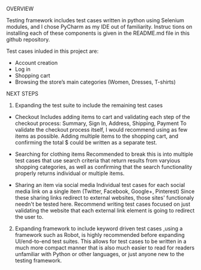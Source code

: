 OVERVIEW

Testing framework includes test cases written in python using Selenium modules, and I chose PyCharm as my IDE out of familiarity.  Instruc tions on installing each of these components is given in the README.md file in this github repository.

Test cases inluded in this project are:

- Account creation
- Log in
- Shopping cart
- Browsing the store’s main categories (Women, Dresses, T-shirts)


NEXT STEPS

1. Expanding the test suite to include the remaining test cases 
  - Checkout
  Includes adding items to cart and validating each step of the checkout process: Summary, Sign In, Address, Shipping, Payment
  To validate the checkout process itself, I would recommend using as few items as possible.  Adding multiple items to the shopping       cart, and confirming the total $ could be written as a separate test.
  
  - Searching for clothing items
  Recommended to break this is into multiple test cases that use search criteria that return results from varyious shopping categories,   as well as confirming that the search functionality properly returns individual or multiple items.
  
  - Sharing an item via social media
  Individual test cases for each social media link on a single item (Twitter, Facebook, Google+, Pinterest)
  Since these sharing links redirect to external websites, those sites' functionaly needn't be tested here.  Recommend writing test       cases focused on just validating the website that each external link element is going to redirect the user to.
  
2. Expanding framework to include keyword driven test cases ,using a framework such as Robot, is highly recommended before expanding UI/end-to-end test suites.  This allows for test cases to be written in a much more compact manner that is also much easier to read for readers unfamiliar with Python or other languages, or just anyone new to the testing framework.  
  
